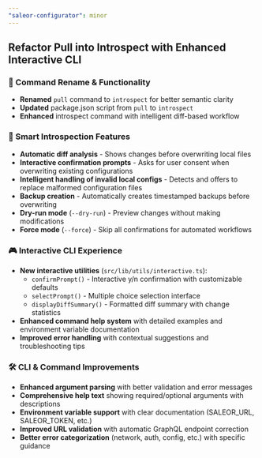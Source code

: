 ```yaml
---
"saleor-configurator": minor
---
```


## Refactor Pull into Introspect with Enhanced Interactive CLI

### 🔄 Command Rename & Functionality
- **Renamed** `pull` command to `introspect` for better semantic clarity
- **Updated** package.json script from `pull` to `introspect` 
- **Enhanced** introspect command with intelligent diff-based workflow

### 🎯 Smart Introspection Features
- **Automatic diff analysis** - Shows changes before overwriting local files
- **Interactive confirmation prompts** - Asks for user consent when overwriting existing configurations
- **Intelligent handling of invalid local configs** - Detects and offers to replace malformed configuration files
- **Backup creation** - Automatically creates timestamped backups before overwriting
- **Dry-run mode** (`--dry-run`) - Preview changes without making modifications
- **Force mode** (`--force`) - Skip all confirmations for automated workflows

### 🎮 Interactive CLI Experience
- **New interactive utilities** (`src/lib/utils/interactive.ts`):
  - `confirmPrompt()` - Interactive y/n confirmation with customizable defaults
  - `selectPrompt()` - Multiple choice selection interface
  - `displayDiffSummary()` - Formatted diff summary with change statistics
- **Enhanced command help system** with detailed examples and environment variable documentation
- **Improved error handling** with contextual suggestions and troubleshooting tips

### 🛠 CLI & Command Improvements
- **Enhanced argument parsing** with better validation and error messages
- **Comprehensive help text** showing required/optional arguments with descriptions
- **Environment variable support** with clear documentation (SALEOR_URL, SALEOR_TOKEN, etc.)
- **Improved URL validation** with automatic GraphQL endpoint correction
- **Better error categorization** (network, auth, config, etc.) with specific guidance
